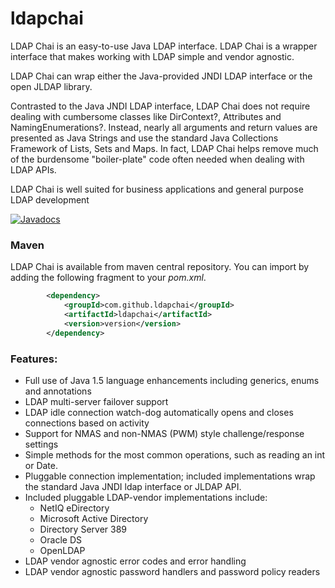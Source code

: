 ldapchai
========
LDAP Chai is an easy-to-use Java LDAP interface.  LDAP Chai is a wrapper interface that makes working with LDAP simple and vendor agnostic.
  
LDAP Chai can wrap either the Java-provided JNDI LDAP interface or the open JLDAP library.

Contrasted to the Java JNDI LDAP interface, LDAP Chai does not require dealing with cumbersome classes like DirContext?, Attributes and NamingEnumerations?. Instead, nearly all arguments and return values are presented as Java Strings and use the standard Java Collections Framework of Lists, Sets and Maps. In fact, LDAP Chai helps remove much of the burdensome "boiler-plate" code often needed when dealing with LDAP APIs.

LDAP Chai is well suited for business applications and general purpose LDAP development

[![Javadocs](https://www.javadoc.io/badge/com.github.ldapchai/ldapchai.svg)](https://www.javadoc.io/doc/com.github.ldapchai/ldapchai)


### Maven

LDAP Chai is available from maven central repository.  You can import by adding the following fragment to your _pom.xml_.

```xml
        <dependency>
            <groupId>com.github.ldapchai</groupId>
            <artifactId>ldapchai</artifactId>
            <version>version</version>
        </dependency>
```

### Features:

* Full use of Java 1.5 language enhancements including generics, enums and annotations
* LDAP multi-server failover support
* LDAP idle connection watch-dog automatically opens and closes connections based on activity
* Support for NMAS and non-NMAS (PWM) style challenge/response settings
* Simple methods for the most common operations, such as reading an int or Date.
* Pluggable connection implementation; included implementations wrap the standard Java JNDI ldap interface or JLDAP API.
* Included pluggable LDAP-vendor implementations include:
  * NetIQ eDirectory
  * Microsoft Active Directory
  * Directory Server 389
  * Oracle DS
  * OpenLDAP
* LDAP vendor agnostic error codes and error handling 
* LDAP vendor agnostic password handlers and password policy readers 
